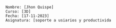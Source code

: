                    Nombre: [Jhon Quispe]
                   Curso: [3D]
                   Fecha: [17-11-2023]
                   Asignatura: [soporte a usiarios y productivida
